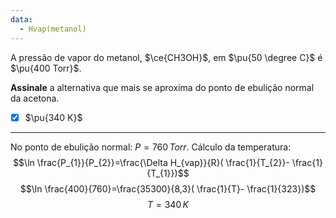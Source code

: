 ```yaml
---
data:
  - Hvap(metanol)
---
```


A pressão de vapor do metanol, $\ce{CH3OH}$, em $\pu{50 \degree C}$ é $\pu{400 Torr}$.

**Assinale** a alternativa que mais se aproxima do ponto de ebulição normal da acetona.

- [x] $\pu{340 K}$

---

No ponto de ebulição normal: $P=760\,Torr$.
Cálculo da temperatura:
$$\ln \frac{P_{1}}{P_{2}}=\frac{\Delta H_{vap}}{R}( \frac{1}{T_{2}}- \frac{1}{T_{1}})$$
$$\ln \frac{400}{760}=\frac{35300}{8,3}( \frac{1}{T}- \frac{1}{323})$$
$$T=340\,K$$

